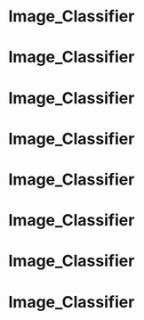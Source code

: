 # Image_Classifier
# Image_Classifier
# Image_Classifier
# Image_Classifier
# Image_Classifier
# Image_Classifier
# Image_Classifier
# Image_Classifier
